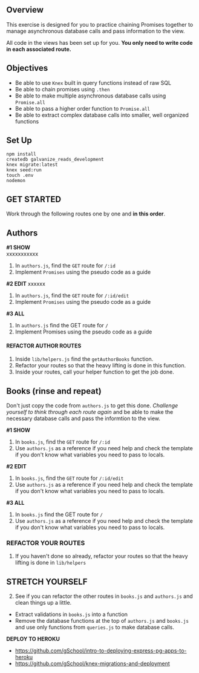 ## Overview

This exercise is designed for you to practice chaining Promises together to manage
asynchronous database calls and pass information to the view.

All code in the views has been set up for you. __You only need to write code in each associated route.__

## Objectives

* Be able to use `Knex` built in query functions instead of raw SQL
* Be able to chain promises using `.then`
* Be able to make multiple asynchronous database calls using `Promise.all`
* Be able to pass a higher order function to `Promise.all`
* Be able to extract complex database calls into smaller, well organized functions

## Set Up

```
npm install
createdb galvanize_reads_development
knex migrate:latest
knex seed:run
touch .env
nodemon
```  

## GET STARTED

Work through the following routes one by one and __in this order__.

## Authors

__#1 SHOW__  
xxxxxxxxxxx

1. In `authors.js`, find the `GET` route for `/:id`
2. Implement `Promises` using the pseudo code as a guide

__#2 EDIT__
xxxxxx
1. In `authors.js`, find the `GET` route for `/:id/edit`
2. Implement `Promises` using the pseudo code as a guide

__#3 ALL__

1. In `authors.js` find the GET route for `/`
2. Implement Promises using the pseudo code as a guide

#### REFACTOR AUTHOR ROUTES

1. Inside `lib/helpers.js` find the `getAuthorBooks` function.
2. Refactor your routes so that the heavy lifting is done in this function.
3. Inside your routes, call your helper function to get the job done.

## Books (rinse and repeat)

Don't just copy the code from `authors.js` to get this done. _Challenge yourself
to think through each route again_ and be able to make the necessary database calls
and pass the informtion to the view.

__#1 SHOW__

1. In `books.js`, find the `GET` route for `/:id`
2. Use `authors.js` as a reference if you need help and check the template
if you don't know what variables you need to pass to locals.

__#2 EDIT__

1. In `books.js`, find the `GET` route for `/:id/edit`
2. Use `authors.js` as a reference if you need help and check the template
if you don't know what variables you need to pass to locals.

__#3 ALL__

1. In `books.js` find the GET route for `/`
2. Use `authors.js` as a reference if you need help and check the template
if you don't know what variables you need to pass to locals.

### REFACTOR YOUR ROUTES

1. If you haven't done so already, refactor your routes so that the heavy
lifting is done in `lib/helpers`


## STRETCH YOURSELF

2. See if you can refactor the other routes in `books.js` and `authors.js` and
clean things up a little.
  * Extract validations in `books.js` into a function
  * Remove the database functions at the top of `authors.js` and `books.js`
  and use only functions from `queries.js` to make database calls.

__DEPLOY TO HEROKU__

* https://github.com/gSchool/intro-to-deploying-express-pg-apps-to-heroku
* https://github.com/gSchool/knex-migrations-and-deployment
